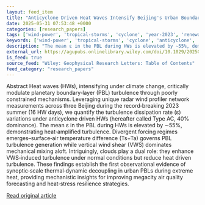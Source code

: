 ```yaml
---
layout: feed_item
title: "Anticyclone Driven Heat Waves Intensify Beijing's Urban Boundary‐Layer Turbulence"
date: 2025-05-31 07:53:48 +0000
categories: [research_papers]
tags: ['wind-power', 'tropical-storms', 'cyclone', 'year-2023', 'renewable-energy', 'heatwave', 'extreme-weather', 'urgent']
keywords: ['wind-power', 'tropical-storms', 'cyclone', 'anticyclone', 'year-2023', 'driven', 'renewable-energy', 'heat']
description: "The mean ε in the PBL during HWs is elevated by ∼55%, demonstrating heat‐amplified turbulence"
external_url: https://agupubs.onlinelibrary.wiley.com/doi/10.1029/2025GL115800?af=R
is_feed: true
source_feed: "Wiley: Geophysical Research Letters: Table of Contents"
feed_category: "research_papers"
---
```


Abstract Heat waves (HWs), intensifying under climate change, critically modulate planetary boundary‐layer (PBL) turbulence through poorly constrained mechanisms. Leveraging unique radar wind profiler network measurements across three Beijing during the record‐breaking 2023 summer (16 HW days), we quantify the turbulence dissipation rate (ε) variations under anticyclone driven HWs (hereafter called Type AC, 40% dominance). The mean ε in the PBL during HWs is elevated by ∼55%, demonstrating heat‐amplified turbulence. Divergent forcing regimes emerges–surface‐air temperature difference (Ts−Ta) governs PBL turbulence generation while vertical wind shear (VWS) dominates mechanical mixing aloft. Intriguingly, clouds play a dual role: they enhance VWS‐induced turbulence under normal conditions but reduce heat driven turbulence. These findings establish the first observational evidence of synoptic‐scale thermal‐dynamic decoupling in urban PBLs during extreme heat, providing mechanistic insights for improving megacity air quality forecasting and heat‐stress resilience strategies.

[Read original article](https://agupubs.onlinelibrary.wiley.com/doi/10.1029/2025GL115800?af=R)
